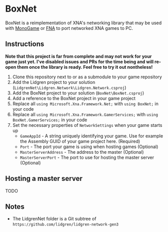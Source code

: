 # BoxNet

BoxNet is a reimplementation of XNA's networking library that may be used with [MonoGame](https://www.monogame.net/) or [FNA](https://fna-xna.github.io/) to port networked XNA games to PC.

## Instructions

**Note that this project is far from complete and may not work for your game just yet. I've disabled issues and PRs for the time being and will re-open them once the library is ready. Feel free to try it out nontheless!**

1. Clone this repository next to or as a submodule to your game repository
2. Add the Lidgren project to your solution (`LidgrenNet\Lidgren.Network\Lidgren.Network.csproj`)
3. Add the BoxNet project to your solution (`BoxNet\BoxNet.csproj`)
4. Add a reference to the BoxNet project in your game project
5. Replace all `using Microsoft.Xna.Framework.Net;` with `using BoxNet;` in your code
6. Replace all `using Microsoft.Xna.Framework.GamerServices;` with `using BoxNet.GamerServices;` in your code
7. Set the necessary properties of `NetworkSettings` when your game starts up
    - `GameAppId` - A string uniquely identifying your game. Use for example the Assembly GUID of your game project here. (Required)
    - `Port` - The port your game is using when hosting games (Optional)
    - `MasterServerAddress` - The address to the master (Optional)
    - `MasterServerPort` - The port to use for hosting the master server (Optional)

## Hosting a master server

TODO

## Notes

* The LidgrenNet folder is a Git subtree of `https://github.com/lidgren/lidgren-network-gen3`
